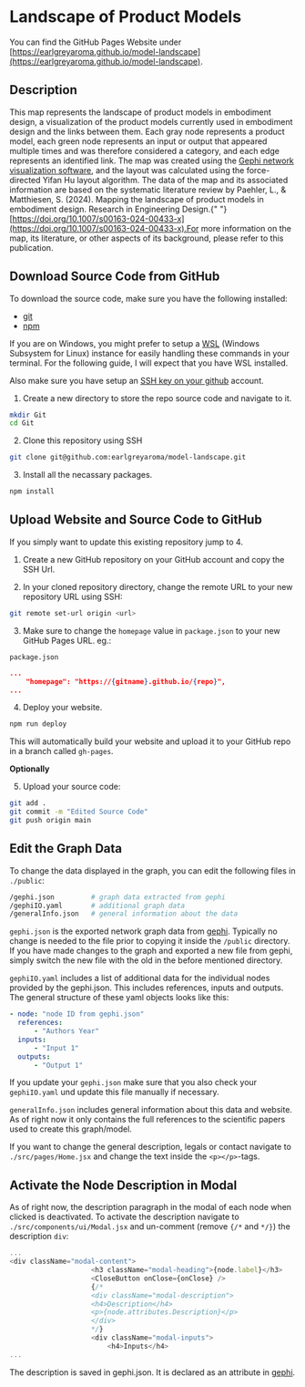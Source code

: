 # Landscape of Product Models

You can find the GitHub Pages Website under [https://earlgreyaroma.github.io/model-landscape](https://earlgreyaroma.github.io/model-landscape).

## Description

This map represents the landscape of product models in embodiment design, a visualization of the product models currently used in embodiment design and the links between them. Each gray node represents a product model, each green node represents an input or output that appeared multiple times and was therefore considered a category, and each edge represents an identified link. The map was created using the [Gephi network visualization software](https://gephi.org/), and the layout was calculated using the force-directed Yifan Hu layout algorithm. The data of the map and its associated information are based on the systematic literature review by Paehler, L., & Matthiesen, S. (2024). Mapping the landscape of product models in embodiment design. Research in Engineering Design.{" "} [https://doi.org/10.1007/s00163-024-00433-x](https://doi.org/10.1007/s00163-024-00433-x).For more information on the map, its literature, or other aspects of its background, please refer to this publication.

## Download Source Code from GitHub

To download the source code, make sure you have the following installed:

-   [git](https://git-scm.com/downloads)
-   [npm](https://docs.npmjs.com/downloading-and-installing-node-js-and-npm)

If you are on Windows, you might prefer to setup a [WSL](https://learn.microsoft.com/en-us/windows/wsl/install) (Windows Subsystem for Linux) instance for easily handling these commands in your terminal. For the following guide, I will expect that you have WSL installed.

Also make sure you have setup an [SSH key on your github](https://docs.github.com/en/authentication/connecting-to-github-with-ssh/generating-a-new-ssh-key-and-adding-it-to-the-ssh-agent) account.

1. Create a new directory to store the repo source code and navigate to it.

```bash
mkdir Git
cd Git
```

2. Clone this repository using SSH

```bash
git clone git@github.com:earlgreyaroma/model-landscape.git
```

3. Install all the necassary packages.

```bash
npm install
```

## Upload Website and Source Code to GitHub

If you simply want to update this existing repository jump to 4.

1. Create a new GitHub repository on your GitHub account and copy the SSH Url.

2. In your cloned repository directory, change the remote URL to your new repository URL using SSH:

```bash
git remote set-url origin <url>
```

3. Make sure to change the `homepage` value in `package.json` to your new GitHub Pages URL. eg.:

`package.json`

```json
...
    "homepage": "https://{gitname}.github.io/{repo}",
...
```

4. Deploy your website.

```bash
npm run deploy
```

This will automatically build your website and upload it to your GitHub repo in a branch called `gh-pages`.

**Optionally**

5. Upload your source code:

```bash
git add .
git commit -m "Edited Source Code"
git push origin main
```

## Edit the Graph Data

To change the data displayed in the graph, you can edit the following files in `./public`:

```bash
/gephi.json         # graph data extracted from gephi
/gephiIO.yaml       # additional graph data
/generalInfo.json   # general information about the data
```

`gephi.json` is the exported network graph data from [gephi](https://gephi.org/). Typically no change is needed to the file prior to copying it inside the `/public` directory.
If you have made changes to the graph and exported a new file from gephi, simply switch the new file with the old in the before mentioned directory.

`gephiIO.yaml` includes a list of additional data for the individual nodes provided by the gephi.json. This includes references, inputs and outputs.
The general structure of these yaml objects looks like this:

```yaml
- node: "node ID from gephi.json"
  references:
      - "Authors Year"
  inputs:
      - "Input 1"
  outputs:
      - "Output 1"
```

If you update your `gephi.json` make sure that you also check your `gephiIO.yaml` und update this file manually if necessary.

`generalInfo.json` includes general information about this data and website. As of right now it only contains the full references to the scientific papers used to create this graph/model.

If you want to change the general description, legals or contact navigate to `./src/pages/Home.jsx` and change the text inside the `<p></p>`-tags.

## Activate the Node Description in Modal

As of right now, the description paragraph in the modal of each node when clicked is deactivated. To activate the description navigate to `./src/components/ui/Modal.jsx` and un-comment (remove `{/*` and `*/}`) the description `div`:

```javascript
...
<div className="modal-content">
                    <h3 className="modal-heading">{node.label}</h3>
                    <CloseButton onClose={onClose} />
                    {/*
                    <div className="modal-description">
                    <h4>Description</h4>
                    <p>{node.attributes.Description}</p>
                    </div>
                    */}
                    <div className="modal-inputs">
                        <h4>Inputs</h4>
...
```

The description is saved in gephi.json. It is declared as an attribute in [gephi](https://gephi.org/).
